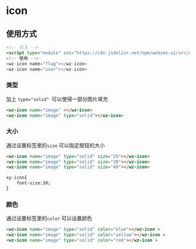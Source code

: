 <script setup>
import { onMounted } from 'vue'
  import './index.css'
  onMounted(() => {
    import ('../../src/component/wz-icon/')
  })
</script>

# icon
<style>
  .wrap #icon{
    
        font-size:25px;
        margin:10px 10px
    
  }
    
</style>


## 使用方式

```html
<!-- 引入 -->
<script type="module" src="https://cdn.jsdelivr.net/npm/webzen-ui/src/component/wz-icon/index.js">
<!-- 使用 -->
<wz-icon name="flag"></wz-icon>
<wz-icon name="user"></wz-icon>
```



<div class="wrap">
<wz-icon name="user" id="icon"></wz-icon>

<wz-icon name="flag"  id="icon"></wz-icon>

<wz-icon name="image"  id="icon"></wz-icon>

<wz-icon name="image" type="solid"  id="icon"></wz-icon>

</div >

### 类型
加上 `type="solid" `可以使得一部分图片填充
```html
<wz-icon name="image" ></wz-icon>
<wz-icon name="image" type="solid"></wz-icon>
```
<div class="wrap">
<wz-icon name="image" id="icon"></wz-icon>

<wz-icon name="image" id="icon" type="solid"></wz-icon>
</div >


### 大小
通过设置标签里的`size` 可以指定按钮的大小
```html
<wz-icon name="image" type="solid" size="20"></wz-icon>
<wz-icon name="image" type="solid" size="30"></wz-icon>
<wz-icon name="image" type="solid" size="40"></wz-icon>

xy-icon{
    font-size:30;
}
```
<div class="wrap">
<wz-icon name="image" type="solid" id="icon" size="20"></wz-icon>

 <wz-icon name="image" type="solid" id="icon" size="30"></wz-icon>

 <wz-icon name="image" type="solid" id="icon" size="40"></wz-icon>
</div >


### 颜色
通过设置标签里的`color` 可以设置颜色

```html
<wz-icon name="image" type="solid" color="blue"></wz-icon >
<wz-icon name="image" type="solid" color="yellow"></wz-icon >
<wz-icon name="image" type="solid" color="red"></wz-icon >
```

<div class="wrap">

<wz-icon name="image" type="solid" color="blue"  id="icon" ></wz-icon >

<wz-icon name="image" type="solid" color="yellow"  id="icon" ></wz-icon >

<wz-icon name="image" type="solid" color="red"  id="icon" ></wz-icon ></div>